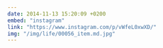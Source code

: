 ```yaml
---
date: 2014-11-13 15:20:09 +0200
embed: "instagram"
link: "https://www.instagram.com/p/vWfeL0xwXD/"
img: "/img/life/00056_item.md.jpg"
---
```

